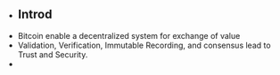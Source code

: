 - ## Introd
- Bitcoin enable a decentralized system for exchange of value
- Validation, Verification, Immutable Recording, and consensus lead to Trust and Security.
-